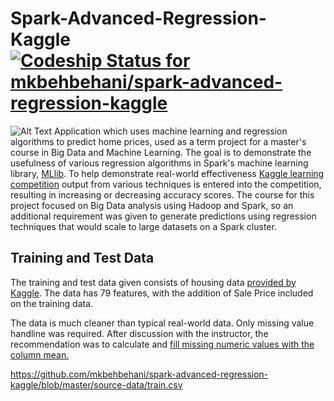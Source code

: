 # Spark-Advanced-Regression-Kaggle[ ![Codeship Status for mkbehbehani/spark-advanced-regression-kaggle](https://app.codeship.com/projects/c7dedab0-5c68-0135-2a2f-166fbfd22a33/status?branch=master)](https://app.codeship.com/projects/237859)
![Alt Text](https://github.com/mkbehbehani/spark-advanced-regression-kaggle/raw/master/demo.gif)
Application which uses machine learning and regression algorithms to predict home prices, used as a term project for a master's course in Big Data and Machine Learning. The goal is to demonstrate the usefulness of various regression algorithms in Spark's machine learning library, [MLlib](https://spark.apache.org/mllib/). To help demonstrate real-world effectiveness  [Kaggle
learning competition](https://www.kaggle.com/c/house-prices-advanced-regression-techniques) output from various techniques is entered into the competition, resulting in increasing or decreasing accuracy scores. The course for this project focused on Big Data analysis using Hadoop and Spark, so an additional requirement was given to generate predictions using regression techniques that would scale to large datasets on a Spark cluster.

## Training and Test Data
The training and test data given consists of housing data [provided by Kaggle](https://www.kaggle.com/c/house-prices-advanced-regression-techniques/data). The data has 79 features, with the addition of Sale Price included on the training data. 

The data is much cleaner than typical real-world data. Only missing value handline was required. After discussion with the instructor, the recommendation was to calculate and [fill missing numeric values with the column mean.]( 
https://github.com/mkbehbehani/spark-advanced-regression-kaggle/blob/master/src/main/scala/HousingAnalyzer.scala#L25)

https://github.com/mkbehbehani/spark-advanced-regression-kaggle/blob/master/source-data/train.csv
